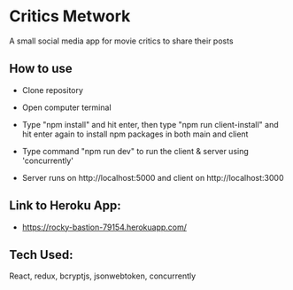 # Critics Metwork

A small social media app for movie critics to share their posts

## How to use

- Clone repository

- Open computer terminal

- Type "npm install" and hit enter, then type "npm run client-install" and 
  hit enter again to install npm packages in both main and client

- Type command "npm run dev" to run the client & server using 'concurrently'

- Server runs on http://localhost:5000 and client on http://localhost:3000

## Link to Heroku App:

- https://rocky-bastion-79154.herokuapp.com/

## Tech Used:

React, redux, bcryptjs, jsonwebtoken, concurrently
